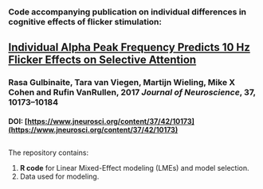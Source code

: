 ### Code accompanying publication on individual differences in cognitive effects of flicker stimulation:

## [Individual Alpha Peak Frequency Predicts 10 Hz Flicker Effects on Selective Attention](https://www.jneurosci.org/content/37/42/10173)

### Rasa Gulbinaite, Tara van Viegen, Martijn Wieling, Mike X Cohen and Rufin VanRullen, 2017 _Journal of Neuroscience_, 37, 10173–10184
#### DOI: [https://www.jneurosci.org/content/37/42/10173](https://www.jneurosci.org/content/37/42/10173)

##
The repository contains:

1. **R code** for Linear Mixed-Effect modeling (LMEs) and model selection.
2. Data used for modeling.
   

